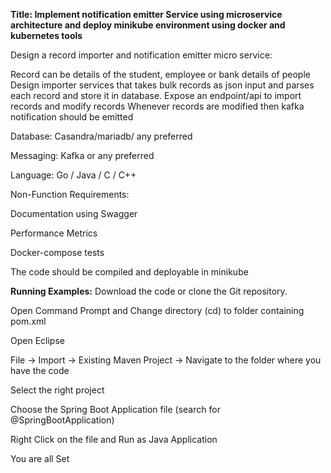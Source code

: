 **Title: Implement notification emitter Service using microservice architecture and deploy minikube environment using docker and kubernetes tools**

 Design a record importer and notification emitter micro service:

Record can be details of the student, employee or bank details of people
Design importer services that takes bulk records as json input and parses each record and store it in database.
Expose an endpoint/api to import records and modify records
Whenever records are modified then kafka notification should be emitted
 

Database: Casandra/mariadb/ any preferred

Messaging: Kafka or any preferred

Language: Go / Java / C / C++

Non-Function Requirements: 

Documentation using Swagger

Performance Metrics

Docker-compose tests

The code should be compiled and deployable in minikube

**Running Examples:**
Download the code or clone the Git repository.

Open Command Prompt and Change directory (cd) to folder containing pom.xml

Open Eclipse

File -> Import -> Existing Maven Project -> Navigate to the folder where you have the code

Select the right project

Choose the Spring Boot Application file (search for @SpringBootApplication)

Right Click on the file and Run as Java Application

You are all Set
